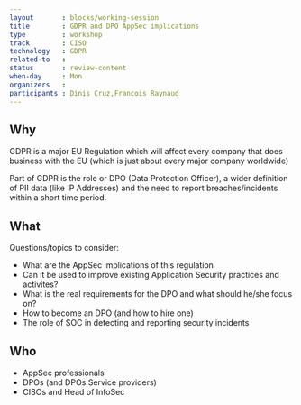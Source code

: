 ```yaml
---
layout       : blocks/working-session
title        : GDPR and DPO AppSec implications
type         : workshop
track        : CISO
technology   : GDPR
related-to   :
status       : review-content
when-day     : Mon
organizers   :
participants : Dinis Cruz,Francois Raynaud
---
```


## Why

GDPR is a major EU Regulation which will affect every company that does business with the EU (which is just about every major company worldwide)

Part of GDPR is the role or DPO (Data Protection Officer), a wider definition of PII data (like IP Addresses) and the need to report breaches/incidents within a short time period.


## What

Questions/topics to consider:

 - What are the AppSec implications of this regulation
 - Can it be used to improve existing Application Security practices and activites?
 - What is the real requirements for the DPO and what should he/she focus on?
 - How to become an DPO (and how to hire one)
 - The role of SOC in detecting and reporting security incidents

## Who

 - AppSec professionals
 - DPOs (and DPOs Service providers)
 - CISOs and Head of InfoSec
